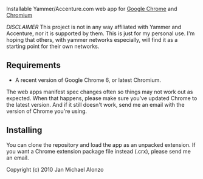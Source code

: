 Installable Yammer/Accenture.com web app for [Google Chrome](http://www.google.com/chrome)
and [Chromium](http://www.chromium.org) 

*DISCLAIMER* This project is not in any way affiliated with Yammer and
  Accenture, nor it is supported by them. This is just for my personal
  use. I'm hoping that others, with yammer networks especially, will
  find it as a starting point for their own networks.

Requirements
------------

- A recent version of Google Chrome 6, or latest Chromium.

The web apps manifest spec changes often so things may not work out as
expected. When that happens, please make sure you've updated Chrome to
the latest version. And if it still doesn't work, send me an email
with the version of Chrome you're using.

Installing
----------

You can clone the repository and load the app as an unpacked
extension. If you want a Chrome extension package file instead (.crx),
please send me an email.


Copyright (c) 2010 Jan Michael Alonzo 
